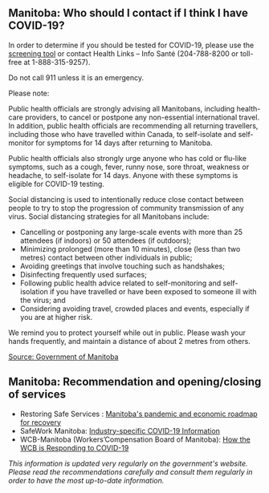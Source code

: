 ## Manitoba: Who should I contact if I think I have COVID-19?

In order to determine if you should be tested for COVID-19, please use the [screening tool](https://sharedhealthmb.ca/covid19/screening-tool/) or contact Health Links – Info Santé (204-788-8200 or toll-free at 1-888-315-9257).

Do not call 911 unless it is an emergency.

Please note:

Public health officials are strongly advising all Manitobans, including health-care providers, to cancel or postpone any non-essential international travel. In addition, public health officials are recommending all returning travellers, including those who have travelled within Canada, to self-isolate and self-monitor for symptoms for 14 days after returning to Manitoba.

Public health officials also strongly urge anyone who has cold or flu-like symptoms, such as a cough, fever, runny nose, sore throat, weakness or headache, to self-isolate for 14 days. Anyone with these symptoms is eligible for COVID-19 testing.

Social distancing is used to intentionally reduce close contact between people to try to stop the progression of community transmission of any virus. Social distancing strategies for all Manitobans include:

- Cancelling or postponing any large-scale events with more than 25 attendees (if indoors) or 50 attendees (if outdoors);
- Minimizing prolonged (more than 10 minutes), close (less than two metres) contact between other individuals in public;
- Avoiding greetings that involve touching such as handshakes;
- Disinfecting frequently used surfaces;
- Following public health advice related to self-monitoring and self-isolation if you have travelled or have been exposed to someone ill with the virus; and
- Considering avoiding travel, crowded places and events, especially if you are at higher risk.

We remind you to protect yourself while out in public. Please wash your hands frequently, and maintain a distance of about 2 metres from others.

[Source: Government of Manitoba](https://www.gov.mb.ca/health/coronavirus/public.html#19)

## Manitoba: Recommendation and opening/closing of services

- Restoring Safe Services : [Manitoba's pandemic and economic roadmap for recovery](https://manitoba.ca/covid19/restoring/approach.html)
- SafeWork Manitoba: [Industry-specific COVID-19 Information](https://www.safemanitoba.com/COVID-19/Pages/Industry-specific-COVID-19-Information.aspx)
- WCB-Manitoba (Workers’Compensation Board of Manitoba): [How the WCB is Responding to COVID-19](https://www.wcb.mb.ca/how-the-wcb-is-responding-to-covid-19)

_This information is updated very regularly on the government's website. Please read the recommendations carefully and consult them regularly in order to have the most up-to-date information._
